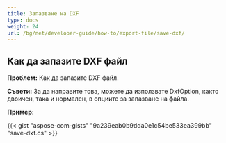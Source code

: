 ```yaml
---
title: Запазване на DXF
type: docs
weight: 24
url: /bg/net/developer-guide/how-to/export-file/save-dxf/
---
```


## **Как да запазите DXF файл**

**Проблем:** Как да запазите DXF файл.

**Съвети:** За да направите това, можете да използвате DxfOption, както двоичен, така и нормален, в опциите за запазване на файла.

**Пример:**

{{< gist "aspose-com-gists" "9a239eab0b9dda0e1c54be533ea399bb" "save-dxf.cs" >}}
